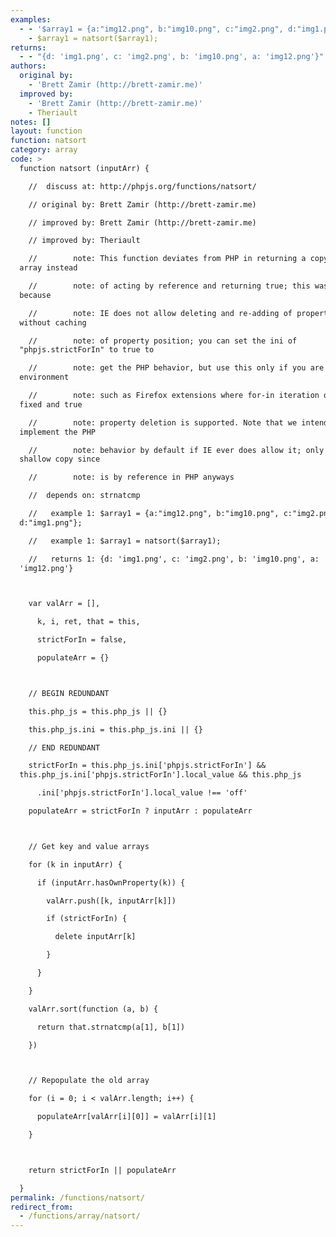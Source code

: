 ```yaml
---
examples:
  - - '$array1 = {a:"img12.png", b:"img10.png", c:"img2.png", d:"img1.png"};'
    - $array1 = natsort($array1);
returns:
  - - "{d: 'img1.png', c: 'img2.png', b: 'img10.png', a: 'img12.png'}"
authors:
  original by:
    - 'Brett Zamir (http://brett-zamir.me)'
  improved by:
    - 'Brett Zamir (http://brett-zamir.me)'
    - Theriault
notes: []
layout: function
function: natsort
category: array
code: >
  function natsort (inputArr) {

    //  discuss at: http://phpjs.org/functions/natsort/

    // original by: Brett Zamir (http://brett-zamir.me)

    // improved by: Brett Zamir (http://brett-zamir.me)

    // improved by: Theriault

    //        note: This function deviates from PHP in returning a copy of the
  array instead

    //        note: of acting by reference and returning true; this was necessary
  because

    //        note: IE does not allow deleting and re-adding of properties
  without caching

    //        note: of property position; you can set the ini of
  "phpjs.strictForIn" to true to

    //        note: get the PHP behavior, but use this only if you are in an
  environment

    //        note: such as Firefox extensions where for-in iteration order is
  fixed and true

    //        note: property deletion is supported. Note that we intend to
  implement the PHP

    //        note: behavior by default if IE ever does allow it; only gives
  shallow copy since

    //        note: is by reference in PHP anyways

    //  depends on: strnatcmp

    //   example 1: $array1 = {a:"img12.png", b:"img10.png", c:"img2.png",
  d:"img1.png"};

    //   example 1: $array1 = natsort($array1);

    //   returns 1: {d: 'img1.png', c: 'img2.png', b: 'img10.png', a:
  'img12.png'}



    var valArr = [],

      k, i, ret, that = this,

      strictForIn = false,

      populateArr = {}



    // BEGIN REDUNDANT

    this.php_js = this.php_js || {}

    this.php_js.ini = this.php_js.ini || {}

    // END REDUNDANT

    strictForIn = this.php_js.ini['phpjs.strictForIn'] &&
  this.php_js.ini['phpjs.strictForIn'].local_value && this.php_js

      .ini['phpjs.strictForIn'].local_value !== 'off'

    populateArr = strictForIn ? inputArr : populateArr



    // Get key and value arrays

    for (k in inputArr) {

      if (inputArr.hasOwnProperty(k)) {

        valArr.push([k, inputArr[k]])

        if (strictForIn) {

          delete inputArr[k]

        }

      }

    }

    valArr.sort(function (a, b) {

      return that.strnatcmp(a[1], b[1])

    })



    // Repopulate the old array

    for (i = 0; i < valArr.length; i++) {

      populateArr[valArr[i][0]] = valArr[i][1]

    }



    return strictForIn || populateArr

  }
permalink: /functions/natsort/
redirect_from:
  - /functions/array/natsort/
---
```


<!-- WARNING! This file is auto generated by `npm run web:inject`, do not edit by hand -->
